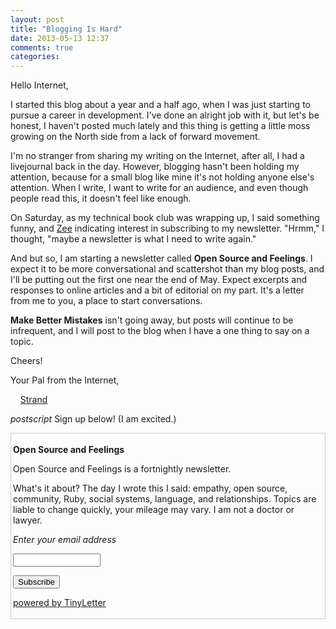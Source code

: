 ```yaml
---
layout: post
title: "Blogging Is Hard"
date: 2013-05-13 12:37
comments: true
categories:
---
```


Hello Internet,

I started this blog about a year and a half ago, when I was just starting to pursue a career in development. I've done an alright job with it, but let's be honest, I haven't posted much lately and this thing is getting a little moss growing on the North side from a lack of forward movement.

I'm no stranger from sharing my writing on the Internet, after all, I had a livejournal back in the day. However, blogging hasn't been holding my attention, because for a small blog like mine it's not holding anyone else's attention. When I write, I want to write for an audience, and even though people read this, it doesn't feel like enough.

On Saturday, as my technical book club was wrapping up, I said something funny, and [Zee](http://zeespencer.com/) indicating interest in subscribing to my newsletter. "Hrmm," I thought, "maybe a newsletter is what I need to write again."

And but so, I am starting a newsletter called **Open Source and Feelings**. I expect it to be more conversational and scattershot than my blog posts, and I'll be putting out the first one near the end of May. Expect excerpts and responses to online articles and a bit of editorial on my part. It's a letter from me to you, a place to start conversations.

**Make Better Mistakes** isn't going away, but posts will continue to be infrequent, and I will post to the blog when I have a one thing to say on a topic.

Cheers!

Your Pal from the Internet,

&nbsp;&nbsp;&nbsp;&nbsp;[Strand](http://twitter.com/strabd)

_postscript_ Sign up below! (I am excited.)

<form style="border:1px solid #ccc;padding:3px;text-align:left;" action="https://tinyletter.com/open_source_and_feelings" method="post" target="popupwindow" onsubmit="window.open('https://tinyletter.com/open_source_and_feelings', 'popupwindow', 'scrollbars=yes,width=800,height=600');return true">
<p><strong>Open Source and Feelings</strong></p><p>Open Source and Feelings is a fortnightly newsletter.</p><p>What's it about? The day I wrote this I said: empathy, open source, community, Ruby, social systems, language, and relationships. Topics are liable to change quickly, your mileage may vary. I am not a doctor or lawyer.</p><p><em><label for="tlemail">Enter your email address</label></em></p><p><input type="text" style="width:140px" name="email" id="tlemail" /></p><input type="hidden" value="1" name="embed"/><input type="submit" value="Subscribe" /><p><a href="https://tinyletter.com" target="_blank">powered by TinyLetter</a></p></form>
